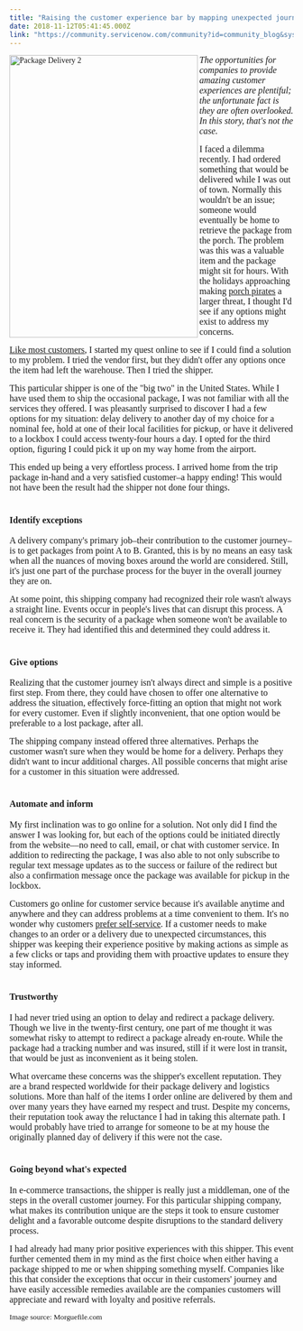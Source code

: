 ```yaml
---
title: "Raising the customer experience bar by mapping unexpected journeys"
date: 2018-11-12T05:41:45.000Z
link: "https://community.servicenow.com/community?id=community_blog&sys_id=36d19294db71a300f21f5583ca961969"
---
```

<p><span style="font-family: verdana;"><img class="alignnone  wp-image-3383" style="padding: 5 px:;" src="https://insightsincustomerservice.files.wordpress.com/2018/11/package-delivery-2.jpg" alt="Package Delivery 2" width="334" height="501" align="left" /> <span style="font-size: 12pt;"><em>The opportunities for companies to provide amazing customer experiences are plentiful; the unfortunate fact is they are often overlooked. In this story, that&#39;s not the case.</em></span></span></p>
<p><span style="font-family: verdana;"><span style="font-size: 12pt;">I faced a dilemma recently. I had ordered something that would be delivered while I was out of town. Normally this wouldn&#39;t be an issue; someone would eventually be home to retrieve the package from the porch. The problem was this was a valuable item and the package might sit for hours. With the holidays approaching making <a href="https://www.nytimes.com/2017/12/19/technology/packages-holiday-season-porch-pirates-strike.html" target="_blank" rel="nofollow">porch pirates</a> a larger threat, I thought I&#39;d see if any options might exist to address my concerns.</span></span></p>
<p><span style="font-family: verdana;"><span style="font-size: 12pt;"><a href="https://go.forrester.com/blogs/top-customer-service-trends-for-2018/" target="_blank" rel="nofollow">Like most customers</a>, I started my quest online to see if I could find a solution to my problem. I tried the vendor first, but they didn&#39;t offer any options once the item had left the warehouse. Then I tried the shipper.</span></span></p>
<p><span style="font-family: verdana;"><span style="font-size: 12pt;">This particular shipper is one of the &#34;big two&#34; in the United States. While I have used them to ship the occasional package, I was not familiar with all the services they offered. I was pleasantly surprised to discover I had a few options for my situation: delay delivery to another day of my choice for a nominal fee, hold at one of their local facilities for </span></span>pickup,<span style="font-family: verdana, geneva; font-size: 12pt;"> or have it delivered to a lockbox I could access twenty-four hours a day. I opted for the third option, figuring I could pick it up on my way home from the airport.</span></p>
<p><span style="font-family: verdana, geneva; font-size: 12pt;">This ended up being a very effortless process. I arrived home from the trip package in-hand and a very satisfied customer–a happy ending! This would not have been the result had the shipper not done four things.  </span></p>
<h1><span style="font-family: verdana, geneva; font-size: 12pt;">Identify exceptions</span></h1>
<p><span style="font-family: verdana, geneva; font-size: 12pt;">A delivery company&#39;s primary job–their contribution to the customer journey–is to get packages from point A to B. Granted, this is by no means an easy task when all the nuances of moving boxes around the world are considered. Still, it&#39;s just one part of the purchase process for the buyer in the overall journey they are on.</span></p>
<p><span style="font-family: verdana, geneva; font-size: 12pt;">At some point, this shipping company had recognized their role wasn&#39;t always a straight line. Events occur in people&#39;s lives that can disrupt this process. A real concern is the security of a package when someone won&#39;t be available to receive it. They had identified this and determined they could address it.</span></p>
<h1><span style="font-family: verdana, geneva; font-size: 12pt;">Give options</span></h1>
<p><span style="font-family: verdana, geneva; font-size: 12pt;">Realizing that the customer journey isn&#39;t always direct and simple is a positive first step. From there, they could have chosen to offer one alternative to address the situation, effectively force-fitting an option that might not work for every customer. Even if slightly inconvenient, that one option would be preferable to a lost package, after all.</span></p>
<p><span style="font-family: verdana, geneva; font-size: 12pt;">The shipping company instead offered three alternatives. Perhaps the customer wasn&#39;t sure when they would be home for a delivery. Perhaps they didn&#39;t want to incur additional charges. All possible concerns that might arise for a customer in this situation were addressed.</span></p>
<h1><span style="font-family: verdana, geneva; font-size: 12pt;">Automate and inform</span></h1>
<p><span style="font-family: verdana, geneva; font-size: 12pt;">My first inclination was to go online for a solution. Not only did I find the answer I was looking for, but each of the options could be initiated directly from the website––no need to call, email, or chat with customer service. In addition to redirecting the package, I was also able to not only subscribe to regular text message updates as to the success or failure of the redirect but also a confirmation message once the package was available for pickup in the lockbox.</span></p>
<p><span style="font-family: verdana, geneva; font-size: 12pt;">Customers go online for customer service because it&#39;s available anytime and anywhere and they can address problems at a time convenient to them. It&#39;s no wonder why customers <a href="https://www.forbes.com/sites/micahsolomon/2018/05/07/how-to-deliver-exceptional-self-service-customer-experience-design-principles-and-common-sense-tips/#75b7eeeb4a4f" target="_blank" rel="nofollow">prefer self-service</a>. If a customer needs to make changes to an order or a delivery due to unexpected circumstances, this shipper was keeping their experience positive by making actions as simple as a few clicks or taps and providing them with proactive updates to ensure they stay informed.</span></p>
<h1><span style="font-family: verdana, geneva; font-size: 12pt;">Trustworthy</span></h1>
<p><span style="font-family: verdana, geneva; font-size: 12pt;">I had never tried using an option to delay and redirect a package delivery. Though we live in the twenty-first century, one part of me thought it was somewhat risky to attempt to redirect a package already en-route. While the package had a tracking number and was insured, still if it were lost in transit, that would be just as inconvenient as it being s</span><span style="font-family: verdana, geneva; font-size: 12pt;">tolen.</span></p>
<p><span style="font-family: verdana, geneva; font-size: 12pt;">What overcame these concerns was the shipper&#39;s excellent reputation. They are a brand respected worldwide for their package delivery and logistics solutions. More than half of the items I order online are delivered by them and over many years they have earned my respect and trust. Despite my concerns, their reputation took away the reluctance I had in taking this alternate path. I would probably have tried to arrange for someone to be at my house the originally planned day of delivery if this were not the case.</span></p>
<h1><span style="font-family: verdana, geneva; font-size: 12pt;">Going beyond what&#39;s expected</span></h1>
<p><span style="font-family: verdana, geneva; font-size: 12pt;">In e-commerce transactions, the shipper is really just a middleman, one of the steps in the overall customer journey. For this particular shipping company, what makes its contribution unique are the steps it took to ensure customer delight and a favorable outcome despite disruptions to the standard delivery process.</span></p>
<p><span style="font-family: verdana, geneva; font-size: 12pt;">I had already had many prior positive experiences with this shipper. This event further cemented them in my mind as the first choice when either having a package shipped to me or when shipping something myself. Companies like this that consider the exceptions that occur in their customers&#39; journey and have easily accessible remedies available are the companies customers will appreciate and reward with loyalty and positive referrals.</span></p>
<p><span style="font-family: verdana, geneva; font-size: 10pt;">Image source: Morguefile.com</span></p>